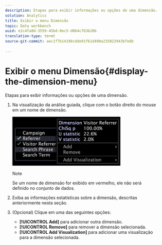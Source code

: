 ```yaml
---
description: Etapas para exibir informações ou opções de uma dimensão.
solution: Analytics
title: Exibir o menu Dimensão
topic: Data workbench
uuid: e2c4fa8d-3559-45bd-8ec5-d064c763b20b
translation-type: tm+mt
source-git-commit: aec1f7b14198cdde91f61d490a235022943bfedb

---
```



# Exibir o menu Dimensão{#display-the-dimension-menu}

Etapas para exibir informações ou opções de uma dimensão.

1. Na visualização da análise guiada, clique com o botão direito do mouse em um nome de dimensão.

   ![Informações da etapa](assets/mnu_GuidedAnalysis.png)

   >[!NOTE]
   >
   >Se um nome de dimensão for exibido em vermelho, ele não será definido no conjunto de dados.

1. Exiba as informações estatísticas sobre a dimensão, descritas anteriormente nesta seção.
1. (Opcional) Clique em uma das seguintes opções:

   * **[!UICONTROL Add]** para adicionar outra dimensão.
   * **[!UICONTROL Remove]** para remover a dimensão selecionada.
   * **[!UICONTROL Add Visualization]** para adicionar uma visualização para a dimensão selecionada.

